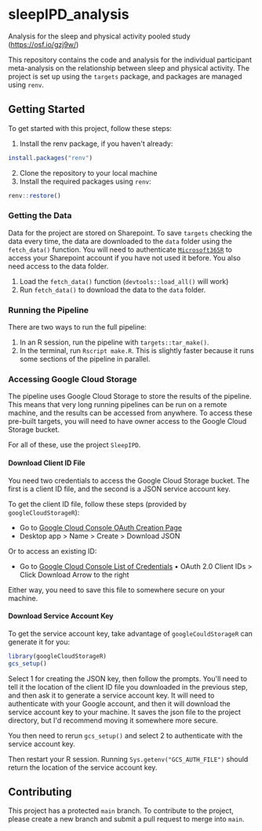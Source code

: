 # sleepIPD_analysis
Analysis for the sleep and physical activity pooled study (https://osf.io/gzj9w/)

This repository contains the code and analysis for the individual participant meta-analysis on the relationship between sleep and physical activity.
The project is set up using the `targets` package, and packages are managed using `renv`.

## Getting Started

To get started with this project, follow these steps:

1. Install the renv package, if you haven't already:
```r
install.packages("renv")
```
2. Clone the repository to your local machine
3. Install the required packages using `renv`:
```r
renv::restore()
```

### Getting the Data

Data for the project are stored on Sharepoint.
To save `targets` checking the data every time, the data are downloaded to the `data` folder using the `fetch_data()` function.
You will need to authenticate [`Microsoft365R`](https://cran.r-project.org/package=Microsoft365R) to access your Sharepoint account if you have not used it before.
You also need access to the data folder.

1. Load the `fetch_data()` function (`devtools::load_all()` will work)
2. Run `fetch_data()` to download the data to the `data` folder.

### Running the Pipeline

There are two ways to run the full pipeline:

1. In an R session, run the pipeline with `targets::tar_make()`.
2. In the terminal, run `Rscript make.R`.
This is slightly faster because it runs some sections of the pipeline in parallel.

### Accessing Google Cloud Storage

The pipeline uses Google Cloud Storage to store the results of the pipeline.
This means that very long running pipelines can be run on a remote machine, and the results can be accessed from anywhere.
To access these pre-built targets, you will need to have owner access to the Google Cloud Storage bucket.

For all of these, use the project `SleepIPD`.

#### Download Client ID File

You need two credentials to access the Google Cloud Storage bucket.
The first is a client ID file, and the second is a JSON service account key.

To get the client ID file, follow these steps (provided by `googleCloudStorageR`):

* Go to [Google Cloud Console OAuth Creation Page](https://console.cloud.google.com/apis/credentials/oauthclient)
* Desktop app > Name > Create > Download JSON

Or to access an existing ID:

* Go to [Google Cloud Console List of Credentials](https://console.cloud.google.com/apis/credentials)
• OAuth 2.0 Client IDs > Click Download Arrow to the right

Either way, you need to save this file to somewhere secure on your machine.

#### Download Service Account Key

To get the service account key, take advantage of `googleCouldStorageR` can generate it for you:

```r
library(googleCloudStorageR)
gcs_setup()
```

Select 1 for creating the JSON key, then follow the prompts.
You'll need to tell it the location of the client ID file you downloaded in the previous step, and then ask it to generate a service account key.
It will need to authenticate with your Google account, and then it will download the service account key to your machine.
It saves the json file to the project directory, but I'd recommend moving it somewhere more secure.

You then need to rerun `gcs_setup()` and select 2 to authenticate with the service account key.

Then restart your R session.
Running `Sys.getenv("GCS_AUTH_FILE")` should return the location of the service account key.

## Contributing

This project has a protected `main` branch. To contribute to the project, please create a new branch and submit a pull request to merge into `main`.
